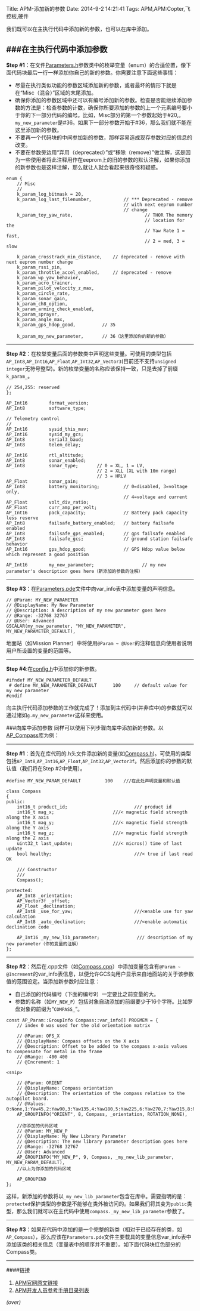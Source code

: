 Title: APM-添加新的参数
Date: 2014-9-2 14:21:41 
Tags: APM,APM:Copter,飞控板,硬件

<!-- PELICAN_BEGIN_SUMMARY -->
我们既可以在主执行代码中添加新的参数，也可以在库中添加。
<!-- PELICAN_END_SUMMARY -->

###在主执行代码中添加参数
---
**Step #1**：在文件[Parameters.h](https://github.com/diydrones/ardupilot/blob/master/ArduCopter/Parameters.h)参数类中的枚举变量（enum）的合适位置，像下面代码块最后一行一样添加你自己的新的参数。你需要注意下面这些事情：

- 尽量在执行类似功能的参数区域添加新的参数，或者最坏的情形下就是在“Misc（混合）”区域的末尾添加。
- 确保你添加的参数区域中还可以有编号添加新的参数。检查是否能继续添加参数的方法是：检查参数的计数，确保你所要添加的参数的上一个元素编号要小于你的下一部分代码的编号。比如，Misc部分的第一个参数起始于#20,。`my_new_parameter`是#36。如果下一部分参数开始于#36，那么我们就不能在这里添加新的参数。
- 不要再一个代码块的中间参加新的参数，那样容易造成现存参数对应的信息的改变。
- 不要在参数旁边用“弃用（deprecated）”或“移除（remove）”做注解，这是因为一些使用者将此注释用作在eeprom上的旧的参数的默认注解，如果你添加的新参数也是这样注解，那么就让人就会看起来很奇怪和疑惑。

```
enum {
    // Misc
    //
    k_param_log_bitmask = 20,
    k_param_log_last_filenumber,            // *** Deprecated - remove
                                            // with next eeprom number
                                            // change
    k_param_toy_yaw_rate,                           // THOR The memory
                                                    // location for the
                                                    // Yaw Rate 1 = fast,
                                                    // 2 = med, 3 = slow

    k_param_crosstrack_min_distance,    // deprecated - remove with next eeprom number change
    k_param_rssi_pin,
    k_param_throttle_accel_enabled,     // deprecated - remove
    k_param_wp_yaw_behavior,
    k_param_acro_trainer,
    k_param_pilot_velocity_z_max,
    k_param_circle_rate,
    k_param_sonar_gain,
    k_param_ch8_option,
    k_param_arming_check_enabled,
    k_param_sprayer,
    k_param_angle_max,
    k_param_gps_hdop_good,          // 35

    k_param_my_new_parameter,       // 36（这里添加你的新的参数）
```
---
**Step #2**：在枚举变量后面的参数类中声明这些变量。可使用的类型包括`AP_Int8`,`AP_Int16`,`AP_Float`,`AP_Int32`,`AP_Vector3`(目前还不支持`unsigned integer`无符号整型)。新的枚举变量的名称应该保持一致，只是去掉了前缀`k_param_`。

```
// 254,255: reserved
};

AP_Int16        format_version;
AP_Int8         software_type;

// Telemetry control
//
AP_Int16        sysid_this_mav;
AP_Int16        sysid_my_gcs;
AP_Int8         serial3_baud;
AP_Int8         telem_delay;

AP_Int16        rtl_altitude;
AP_Int8         sonar_enabled;
AP_Int8         sonar_type;       // 0 = XL, 1 = LV,
                                  // 2 = XLL (XL with 10m range)
                                  // 3 = HRLV
AP_Float        sonar_gain;
AP_Int8         battery_monitoring;         // 0=disabled, 3=voltage only,
                                            // 4=voltage and current
AP_Float        volt_div_ratio;
AP_Float        curr_amp_per_volt;
AP_Int16        pack_capacity;              // Battery pack capacity less reserve
AP_Int8         failsafe_battery_enabled;   // battery failsafe enabled
AP_Int8         failsafe_gps_enabled;       // gps failsafe enabled
AP_Int8         failsafe_gcs;               // ground station failsafe behavior
AP_Int16        gps_hdop_good;              // GPS Hdop value below which represent a good position

AP_Int16        my_new_parameter;                  // my new parameter's description goes here（新添加的参数的注解）
```
---
**Step #3**：在[Parameters.pde](https://github.com/diydrones/ardupilot/blob/master/ArduCopter/Parameters.pde)文件中向var_info表中添加变量的声明信息。

```
// @Param: MY_NEW_PARAMETER
// @DisplayName: My New Parameter
// @Description: A description of my new parameter goes here
// @Range: -32768 32767
// @User: Advanced
GSCALAR(my_new_parameter, "MY_NEW_PARAMETER", MY_NEW_PARAMETER_DEFAULT),
```

地面站（如Mission Planner）中将使用`@Param ~ @User`的注释信息向使用者说明用户所设置的变量的范围等。

---
**Step #4**:在[config.h](https://github.com/diydrones/ardupilot/blob/master/ArduCopter/config.h)中添加你的新参数。

```
#ifndef MY_NEW_PARAMETER_DEFAULT
 # define MY_NEW_PARAMETER_DEFAULT      100     // default value for my new parameter
#endif
```

向主执行代码添加参数的工作就完成了！添加到主代码中(并非库中)的参数就可以通过诸如`g.my_new_parameter`这样来使用。

###向库中添加参数
同样可以使用下列步骤向库中添加新的参数。以[AP_Compass](https://github.com/diydrones/ardupilot/tree/master/libraries/AP_Compass)库为例：

---
**Step #1**：首先在库代码的.h头文件添加新的变量(如[Compass.h](https://github.com/diydrones/ardupilot/tree/master/libraries/AP_Compass))。可使用的类型包括`AP_Int8`,`AP_Int16`,`AP_Float`,`AP_Int32`,`AP_Vector3f`。然后添加你的参数的默认值（我们将在Step #2中使用）。

```
#define MY_NEW_PARAM_DEFAULT         100    ///在此处声明变量和默认值

class Compass
{
public:
    int16_t product_id;                         /// product id
    int16_t mag_x;                      ///< magnetic field strength along the X axis
    int16_t mag_y;                      ///< magnetic field strength along the Y axis
    int16_t mag_z;                      ///< magnetic field strength along the Z axis
    uint32_t last_update;               ///< micros() time of last update
    bool healthy;                               ///< true if last read OK

    /// Constructor
    ///
    Compass();

protected:
    AP_Int8 _orientation;
    AP_Vector3f _offset;
    AP_Float _declination;
    AP_Int8 _use_for_yaw;                       ///<enable use for yaw calculation
    AP_Int8 _auto_declination;                  ///<enable automatic declination code

    AP_Int16 _my_new_lib_parameter;              /// description of my new parameter（你的变量的注解）
};
```
---
**Step #2**：然后在.cpp文件（如[Compass.cpp](https://github.com/diydrones/ardupilot/blob/master/libraries/AP_Compass/Compass.cpp)）中添加变量包含有`@Param ~ @Increment`的var_info表信息，以便允许GCS向用户显示来自地面站的关于该参数值的范围设定。当添加新参数时应注意：

- 自己添加的代码编号（下面的编号9）一定要比之前变量的大。
- 参数的名称（如`MY_NEW_P`）包括对象自动添加的前缀要少于16个字符。比如罗盘对象的前缀为“`COMPASS_`”。

```
const AP_Param::GroupInfo Compass::var_info[] PROGMEM = {
    // index 0 was used for the old orientation matrix

    // @Param: OFS_X
    // @DisplayName: Compass offsets on the X axis
    // @Description: Offset to be added to the compass x-axis values to compensate for metal in the frame
    // @Range: -400 400
    // @Increment: 1

<snip>

    // @Param: ORIENT
    // @DisplayName: Compass orientation
    // @Description: The orientation of the compass relative to the autopilot board.
    // @Values: 0:None,1:Yaw45,2:Yaw90,3:Yaw135,4:Yaw180,5:Yaw225,6:Yaw270,7:Yaw315,8:Roll180
    AP_GROUPINFO("ORIENT", 8, Compass, _orientation, ROTATION_NONE),

    //你添加的代码区域
    // @Param: MY_NEW_P
    // @DisplayName: My New Library Parameter
    // @Description: The new library parameter description goes here
    // @Range: -32768 32767
    // @User: Advanced
    AP_GROUPINFO("MY_NEW_P", 9, Compass, _my_new_lib_parameter, MY_NEW_PARAM_DEFAULT),
    //以上为你添加的代码区域

    AP_GROUPEND
};
```

这样，新添加的参数将以`_my_new_lib_parameter`包含在库中。需要指明的是：`protected`保护类型的参数是不能够在类外被访问的。如果我们将其变为`public`类型，那么我们就可以在主代码中使用`compass._my_new_lib_parameter`参数了。


----------
**Step #3**：如果在代码中添加的是一个完整的新类（相对于已经存在的类，如`AP_Compass`），那么应该在`Parameters.pde`文件主要载具的变量信息var_info表中添加该类的相关信息（变量表中的顺序并不重要）。如下面代码块红色部分的Compass类。

---
####链接

1. [APM官网原文链接](http://dev.ardupilot.com/wiki/code-overview-adding-a-new-parameter/)
1. [APM开发人员参考手册目录列表]({filename}2014-08-29-APM-开发人员参考手册目录列表.md)

*(over)*